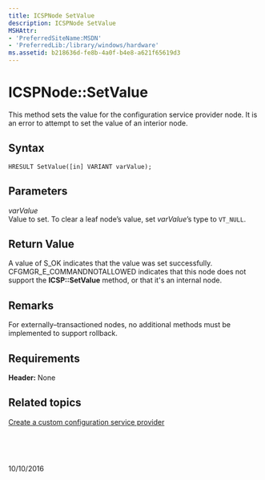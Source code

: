 ```yaml
---
title: ICSPNode SetValue
description: ICSPNode SetValue
MSHAttr:
- 'PreferredSiteName:MSDN'
- 'PreferredLib:/library/windows/hardware'
ms.assetid: b218636d-fe8b-4a0f-b4e8-a621f65619d3
---
```


# ICSPNode::SetValue


This method sets the value for the configuration service provider node. It is an error to attempt to set the value of an interior node.

## Syntax


``` syntax
HRESULT SetValue([in] VARIANT varValue);
```

## Parameters


<a href="" id="varvalue"></a>*varValue*  
Value to set. To clear a leaf node’s value, set *varValue*’s type to `VT_NULL`.

## Return Value


A value of S\_OK indicates that the value was set successfully. CFGMGR\_E\_COMMANDNOTALLOWED indicates that this node does not support the **ICSP::SetValue** method, or that it's an internal node.

## Remarks


For externally–transactioned nodes, no additional methods must be implemented to support rollback.

## Requirements


**Header:** None

## Related topics


[Create a custom configuration service provider](create-a-custom-configuration-service-provider.md)

 

 

10/10/2016




